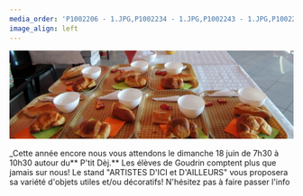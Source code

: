 ```yaml
---
media_order: 'P1002206 - 1.JPG,P1002234 - 1.JPG,P1002243 - 1.JPG,P1002252 - 1.JPG,Colette 3.JPG,VOEUX 2023.jpeg,2022-12-17-10-16-12.jpg,DSCN7159 - Copie.JPG'
image_align: left
---
```


![DSCN7159%20-%20Copie](DSCN7159%20-%20Copie.JPG "DSCN7159%20-%20Copie")

_Cette année encore nous vous attendons le dimanche 18 juin de 7h30 à 10h30 autour du** P'tit Dèj.**
Les élèves de Goudrin comptent plus que jamais sur nous!
Le stand "ARTISTES D'ICI et D'AILLEURS" vous proposera sa variété d'objets utiles et/ou décoratifs!
N'hésitez pas à faire passer l'info